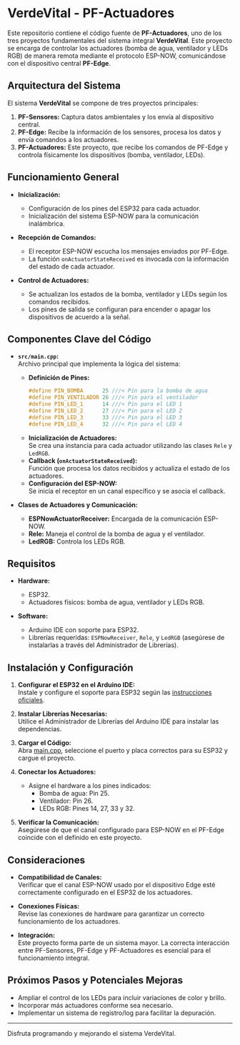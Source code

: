 # VerdeVital - PF-Actuadores

Este repositorio contiene el código fuente de **PF-Actuadores**, uno de los tres proyectos fundamentales del sistema integral **VerdeVital**. Este proyecto se encarga de controlar los actuadores (bomba de agua, ventilador y LEDs RGB) de manera remota mediante el protocolo ESP-NOW, comunicándose con el dispositivo central **PF-Edge**.

## Arquitectura del Sistema

El sistema **VerdeVital** se compone de tres proyectos principales:

1. **PF-Sensores:** Captura datos ambientales y los envía al dispositivo central.
2. **PF-Edge:** Recibe la información de los sensores, procesa los datos y envía comandos a los actuadores.
3. **PF-Actuadores:** Este proyecto, que recibe los comandos de PF-Edge y controla físicamente los dispositivos (bomba, ventilador, LEDs).

## Funcionamiento General

- **Inicialización:**  
  - Configuración de los pines del ESP32 para cada actuador.
  - Inicialización del sistema ESP-NOW para la comunicación inalámbrica.

- **Recepción de Comandos:**  
  - El receptor ESP-NOW escucha los mensajes enviados por PF-Edge.
  - La función `onActuatorStateReceived` es invocada con la información del estado de cada actuador.
  
- **Control de Actuadores:**  
  - Se actualizan los estados de la bomba, ventilador y LEDs según los comandos recibidos.
  - Los pines de salida se configuran para encender o apagar los dispositivos de acuerdo a la señal.

## Componentes Clave del Código

- **`src/main.cpp`:**  
  Archivo principal que implementa la lógica del sistema:
  - **Definición de Pines:**  
    ```cpp
    #define PIN_BOMBA      25 ///< Pin para la bomba de agua
    #define PIN_VENTILADOR 26 ///< Pin para el ventilador
    #define PIN_LED_1      14 ///< Pin para el LED 1
    #define PIN_LED_2      27 ///< Pin para el LED 2
    #define PIN_LED_3      33 ///< Pin para el LED 3
    #define PIN_LED_4      32 ///< Pin para el LED 4
    ```
  - **Inicialización de Actuadores:**  
    Se crea una instancia para cada actuador utilizando las clases `Rele` y `LedRGB`.
  - **Callback (`onActuatorStateReceived`):**  
    Función que procesa los datos recibidos y actualiza el estado de los actuadores.
  - **Configuración del ESP-NOW:**  
    Se inicia el receptor en un canal específico y se asocia el callback.

- **Clases de Actuadores y Comunicación:**  
  - **ESPNowActuatorReceiver:** Encargada de la comunicación ESP-NOW.
  - **Rele:** Maneja el control de la bomba de agua y el ventilador.
  - **LedRGB:** Controla los LEDs RGB.

## Requisitos

- **Hardware:**
  - ESP32.
  - Actuadores físicos: bomba de agua, ventilador y LEDs RGB.
  
- **Software:**
  - Arduino IDE con soporte para ESP32.
  - Librerías requeridas: `ESPNowReceiver`, `Rele`, y `LedRGB` (asegúrese de instalarlas a través del Administrador de Librerías).

## Instalación y Configuración

1. **Configurar el ESP32 en el Arduino IDE:**  
   Instale y configure el soporte para ESP32 según las [instrucciones oficiales](https://docs.espressif.com/projects/arduino-esp32/en/latest/installing.html).

2. **Instalar Librerías Necesarias:**  
   Utilice el Administrador de Librerías del Arduino IDE para instalar las dependencias.

3. **Cargar el Código:**  
   Abra [main.cpp](http://_vscodecontentref_/0), seleccione el puerto y placa correctos para su ESP32 y cargue el proyecto.

4. **Conectar los Actuadores:**  
   - Asigne el hardware a los pines indicados:
     - Bomba de agua: Pin 25.
     - Ventilador: Pin 26.
     - LEDs RGB: Pines 14, 27, 33 y 32.

5. **Verificar la Comunicación:**  
   Asegúrese de que el canal configurado para ESP-NOW en el PF-Edge coincide con el definido en este proyecto.

## Consideraciones

- **Compatibilidad de Canales:**  
  Verificar que el canal ESP-NOW usado por el dispositivo Edge esté correctamente configurado en el ESP32 de los actuadores.
  
- **Conexiones Físicas:**  
  Revise las conexiones de hardware para garantizar un correcto funcionamiento de los actuadores.

- **Integración:**  
  Este proyecto forma parte de un sistema mayor. La correcta interacción entre PF-Sensores, PF-Edge y PF-Actuadores es esencial para el funcionamiento integral.

## Próximos Pasos y Potenciales Mejoras

- Ampliar el control de los LEDs para incluir variaciones de color y brillo.
- Incorporar más actuadores conforme sea necesario.
- Implementar un sistema de registro/log para facilitar la depuración.

---

Disfruta programando y mejorando el sistema VerdeVital.